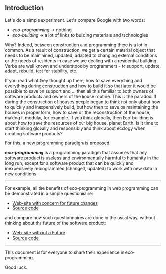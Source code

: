 ## Introduction
Let's do a simple experiment. Let's compare Google with two words:
- *eco-programming* -> nothing
- *eco-building* -> a lot of links to building materials and technologies

Why? Indeed, between construction and programming there is a lot in common.
As a result of construction, we get a certain material object that needs to be maintained, updated, adapted to changing external conditions or the needs of residents in case we are dealing with a residential building.
Verbs are well known and understood by programmers - to support, update, adapt, rebuild, test for stability, etc.

If you read what they thought up there, how to save everything and everything during construction and how to build it so that later it would be possible to save on support and ... then all this familiar to both owners of software products and owners of the house routine.
This is the paradox.
If during the construction of houses people began to think not only about how to quickly and inexpensively build, but how then to save on maintaining the houses in proper form, how to save on the reconstruction of the house, making it modular, for example. If you think globally, then Eco-building is about how to save the resources of our big house, planet Earth.
Is it time to start thinking globally and responsibly and think about ecology when creating software products?

For this, a new programming paradigm is proposed.

***eco-programming*** is a programming paradigm that assumes that any software product is useless and environmentally harmful to humanity in the long run, except for a software product that can be quickly and inexpensively reprogrammed (changed, updated) to work with new data in new conditions.

***
For example, all the benefits of eco-programming in web programming can be demonstrated in a simple questionnaire:
- [Web-site with concern for future changes](http://evaclickfsm.pythonanywhere.com)
- [Source code](https://github.com/vrakitine/eco-programming-webfsm01)

and compare how such questionnaires are done in the usual way, without thinking about the future of the software product:
- [Web-site without a Future](http://evaclickwithoutfsm.pythonanywhere.com)
- [Source code](https://github.com/vrakitine/eco-programming-web-without-fsm)

***
This document is for everyone to share their experience in eco-programming.

Good luck.